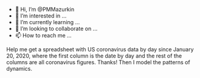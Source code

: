 - 👋 Hi, I’m @PMMazurkin
- 👀 I’m interested in ...
- 🌱 I’m currently learning ...
- 💞️ I’m looking to collaborate on ...
- 📫 How to reach me ...

<!---
PMMazurkin/PMMazurkin is a ✨ special ✨ repository because its `README.md` (this file) appears on your GitHub profile.
You can click the Preview link to take a look at your changes.
--->
Help me get a spreadsheet with US coronavirus data by day since January 20, 2020, where the first column is the date by day and the rest of the columns are all coronavirus figures.
Thanks! Then I model the patterns of dynamics.
